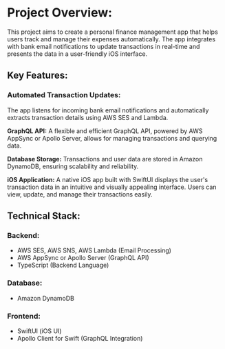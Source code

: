 # **Project Overview:**

This project aims to create a personal finance management app that helps users track and manage their expenses automatically. The app integrates with bank email notifications to update transactions in real-time and presents the data in a user-friendly iOS interface.

## **Key Features:**

### **Automated Transaction Updates:**
The app listens for incoming bank email notifications and automatically extracts transaction details using AWS SES and Lambda.

**GraphQL API:**
A flexible and efficient GraphQL API, powered by AWS AppSync or Apollo Server, allows for managing transactions and querying data.

**Database Storage:**
Transactions and user data are stored in Amazon DynamoDB, ensuring scalability and reliability.

**iOS Application:**
A native iOS app built with SwiftUI displays the user's transaction data in an intuitive and visually appealing interface.
Users can view, update, and manage their transactions easily.

## **Technical Stack:**
### **Backend:**
- AWS SES, AWS SNS, AWS Lambda (Email Processing)
- AWS AppSync or Apollo Server (GraphQL API)
- TypeScript (Backend Language)

### **Database:**
- Amazon DynamoDB

### **Frontend:**
- SwiftUI (iOS UI)
- Apollo Client for Swift (GraphQL Integration)
